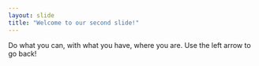 ```yaml
---
layout: slide
title: "Welcome to our second slide!"
---
```

Do what you can, with what you have, where you are.
Use the left arrow to go back!
